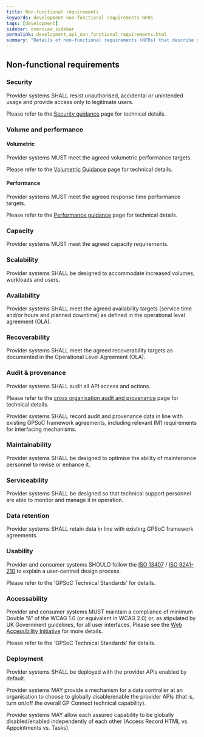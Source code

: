 ```yaml
---
title: Non-functional requirements
keywords: development non-functional requirements NFRs
tags: [development]
sidebar: overview_sidebar
permalink: development_api_non_functional_requirements.html
summary: "Details of non-functional requirements (NFRs) that describe system attributes such as security, reliability, maintainability, scalability, and usability (often referred to as the “ilities”)"
---
```


## Non-functional requirements ##

### Security ###

Provider systems SHALL resist unauthorised, accidental or unintended usage and provide access only to legitimate users.

Please refer to the [Security guidance](development_api_security_guidance.html) page for technical details.

### Volume and performance ###

#### Volumetric ####

Provider systems MUST meet the agreed volumetric performance targets.

Please refer to the [Volumetric Guidance](development_api_volume_and_performance.html#volumetrics) page for technical details.

#### Performance ####

Provider systems MUST meet the agreed response time performance targets.

Please refer to the [Performance guidance](development_api_volume_and_performance.html#performance) page for technical details.

### Capacity ###

Provider systems MUST meet the agreed capacity requirements.

### Scalability ###

Provider systems SHALL be designed to accommodate increased volumes, workloads and users.

### Availability ###

Provider systems SHALL meet the agreed availability targets (service time and/or hours and planned downtime) as defined in the operational level agreement (OLA).

### Recoverability ###

Provider systems SHALL meet the agreed recoverability targets as documented in the Operational Level Agreement (OLA).

### Audit & provenance ###

Provider systems SHALL audit all API access and actions.

Please refer to the [cross organisation audit and provenance](integration_cross_organisation_audit_and_provenance.html) page for technical details.

Provider systems SHALL record audit and provenance data in line with existing GPSoC framework agreements, including relevant IM1 requirements for interfacing mechanisms.

### Maintainability ###

Provider systems SHALL be designed to optimise the ability of maintenance personnel to revise or enhance it.

### Serviceability ###

Provider systems SHALL be designed so that technical support personnel are able to monitor and manage it in operation.

### Data retention ###

Provider systems SHALL retain data in line with existing GPSoC framework agreements.

### Usability ###

Provider and consumer systems SHOULD follow the [ISO 13407](https://www.iso.org/standard/21197.html) / [ISO 9241-210](https://www.iso.org/standard/52075.html) to explain a user-centred design process.

Please refer to the 'GPSoC Technical Standards' for details.

### Accessability ###

Provider and consumer systems MUST maintain a compliance of minimum Double “A” of the WCAG 1.0 (or equivalent in WCAG 2.0) or, as stipulated by UK Government guidelines, for all user interfaces. Please see the [Web Accessibility Initiative](https://www.w3.org/WAI/) for more details.

Please refer to the 'GPSoC Technical Standards' for details.

### Deployment ###

Provider systems SHALL be deployed with the provider APIs enabled by default.

Provider systems MAY provide a mechanism for a data controller at an organisation to choose to globally disable/enable the provider APIs (that is, turn on/off the overall GP Connect technical capability).

Provider systems MAY allow each assured capability to be globally disabled/enabled independently of each other (Access Record HTML vs. Appointments vs. Tasks).
	
